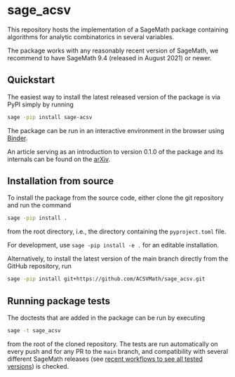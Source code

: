 # sage_acsv

This repository hosts the implementation of a SageMath package
containing algorithms for analytic combinatorics in several variables.

The package works with any reasonably recent version of SageMath, we
recommend to have SageMath 9.4 (released in August 2021) or newer.


## Quickstart

The easiest way to install the latest released version of the package
is via PyPI simply by running

```sh
sage -pip install sage-acsv
```

The package can be run in an interactive environment in the browser
using [Binder](https://mybinder.org/v2/gh/ACSVMath/sage_acsv/HEAD).

An article serving as an introduction to version 0.1.0 of the package
and its internals can be found on the [arXiv](https://arxiv.org/abs/2303.09603).


## Installation from source

To install the package from the source code, either clone the git repository
and run the command
```sh
sage -pip install .
```
from the root directory, i.e., the directory containing the `pyproject.toml`
file.

For development, use `sage -pip install -e .` for an editable installation.

Alternatively, to install the latest version of the main branch directly from
the GitHub repository, run
```sh
sage -pip install git+https://github.com/ACSVMath/sage_acsv.git
```


## Running package tests 

The doctests that are added in the package can be run by executing
```sh
sage -t sage_acsv
```
from the root of the cloned repository. The tests are run automatically
on every push and for any PR to the `main` branch, and compatibility with
several different SageMath releases (see [recent workflows to see all tested versions](https://github.com/ACSVMath/sage_acsv/actions/workflows/ci.yml))
is checked.

